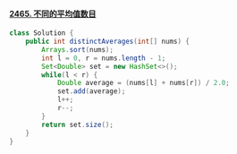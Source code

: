 #### [2465. 不同的平均值数目](https://leetcode.cn/problems/number-of-distinct-averages/)
``` java
class Solution {
    public int distinctAverages(int[] nums) {
        Arrays.sort(nums);
        int l = 0, r = nums.length - 1;
        Set<Double> set = new HashSet<>();
        while(l < r) {
            Double average = (nums[l] + nums[r]) / 2.0;
            set.add(average);
            l++;
            r--;
        }
        return set.size();
    }
}
```
